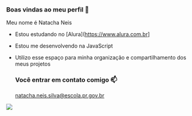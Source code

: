 ### Boas vindas ao meu perfil 💙

Meu nome é Natacha Neis 

- Estou estudando no [Alura](https://www.alura.com.br]
- Estou me desenvolvendo na JavaScript
- Utilizo esse espaço para minha organização e compartilhamento dos meus projetos

  ### Você entrar em contato comigo 📫

  natacha.neis.silva@escola.pr.gov.br




![](https://media1.tenor.com/m/opEBWw0uddoAAAAC/umm.gif)
  
